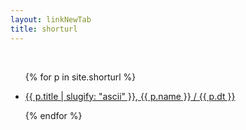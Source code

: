 ```yaml
---
layout: linkNewTab
title: shorturl
---
```


<br>

<ul>
  {% for p in site.shorturl %}
    <li>
      <p><a href="https://aa.jwint.net/{{ p.title | slugify: "ascii" }}">{{ p.title | slugify: "ascii" }}, {{ p.name }} / {{ p.dt }}</a></p>
    </li>
  {% endfor %}
</ul>
